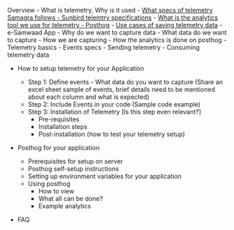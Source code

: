 Overview - What is telemetry, Why is it used
    - [What specs of telemetry Samagra follows -  Sunbird telemtry specifications](/docs/overview-telemetry.md#specifications-followed-by-telemetry-samagra)
    - [What is the analytics tool we use for telemetry - Posthog](/docs/overview-telemetry.md#posthog---analytics-tool-we-use-for-telemetry)
    - [Use cases of saving telemetry data](/docs/overview-telemetry.md#use-cases-of-saving-telemetry-data)
        - e-Samwaad App
            - Why do we want to capture data
            - What data do we want to capture
            - How we are capturing 
            - How the analytics is done on posthog
    - Telemetry basics 
        - Events specs
        - Sending telemetry
        - Consuming telemetry data

- How to setup telemetry for your Application
    - Step 1: Define events - What data do you want to capture
      (Share an excel sheet sample of events, brief details need to be mentioned about each column and what is expected)
    - Step 2: Include Events in your code
(Sample code example)
    - Step 3: Installation of Telemetry [Is this step even relevant?]
        - Pre-requisites
        - Installation steps
        - Post-installation (how to test your telemetry setup)

- Posthog for your application
    - Prerequisites for setup on server
    - Posthog self-setup instructions 
    - Setting up environment variables for your application 
    - Using posthog
        - How to view 
        - What all can be done? 
        - Example analytics 

- FAQ
